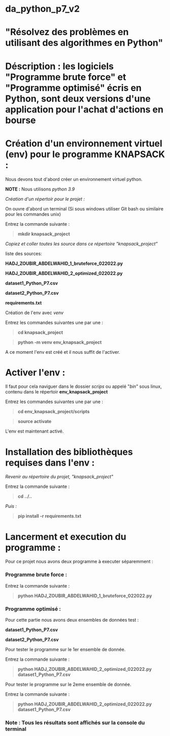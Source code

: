 # da_python_p7_v2
# "Résolvez des problèmes en utilisant des algorithmes en Python"

# Déscription : les logiciels "Programme brute force" et "Programme optimisé" écris en Python, sont deux versions d'une application pour l'achat d'actions en bourse

# Création d'un environnement virtuel (env) pour le programme KNAPSACK  :

Nous devons tout d'abord créer un environnement virtuel python.

**NOTE :** Nous utilisons *python 3.9*


*Création d'un répertoir pour le projet :*

On ouvre d'abord un terminal (Si sous windows utiliser Git bash ou similaire pour les commandes unix)

Entrez la commande suivante :

> **mkdir knapsack_project**


*Copiez et coller toutes les source dans ce répertoire "knapsack_project"*

liste des sources:

**HADJ_ZOUBIR_ABDELWAHID_1_bruteforce_022022.py**

**HADJ_ZOUBIR_ABDELWAHID_2_optimized_022022.py**

**dataset1_Python_P7.csv**

**dataset2_Python_P7.csv**

**requirements.txt**



Création de l'env avec *venv*

Entrez les commandes suivantes une par une :

> **cd knapsack_project**

> **python -m venv env_knapsack_project**

A ce moment l'env est créé et il nous suffit de l'activer.


# Activer l'env :

Il faut pour cela naviguer dans le dossier *scrips* ou appelé "*bin*" sous linux, contenu dans le répertoir **env_knapsack_project**

Entrez les commandes suivantes une par une :

> **cd env_knapsack_project/scripts**

> **source activate**

L'env est maintenant activé.


# Installation des bibliothèques requises dans l'env :

*Revenir au répertoire du projet, "knapsack_project"*

Entrez la commande suivante :

> **cd ../..**

*Puis :*

> **pip install -r requirements.txt**


# Lancerment et execution du programme :

Pour ce projet nous avons deux programme à executer séparemment :

### Programme brute force :

Entrez la commande suivante :

> **python HADJ_ZOUBIR_ABDELWAHID_1_bruteforce_022022.py**


### Programme optimisé :

Pour cette partie nous avons deux ensembles de données test :

**dataset1_Python_P7.csv**

**dataset2_Python_P7.csv**

Pour tester le programme sur le 1er ensemble de donnée.

Entrez la commande suivante :

> **python HADJ_ZOUBIR_ABDELWAHID_2_optimized_022022.py dataset1_Python_P7.csv**

Pour tester le programme sur le 2eme ensemble de donnée.

Entrez la commande suivante :

> **python HADJ_ZOUBIR_ABDELWAHID_2_optimized_022022.py dataset1_Python_P7.csv**

### **Note :** Tous les résultats sont affichés sur la console du terminal
